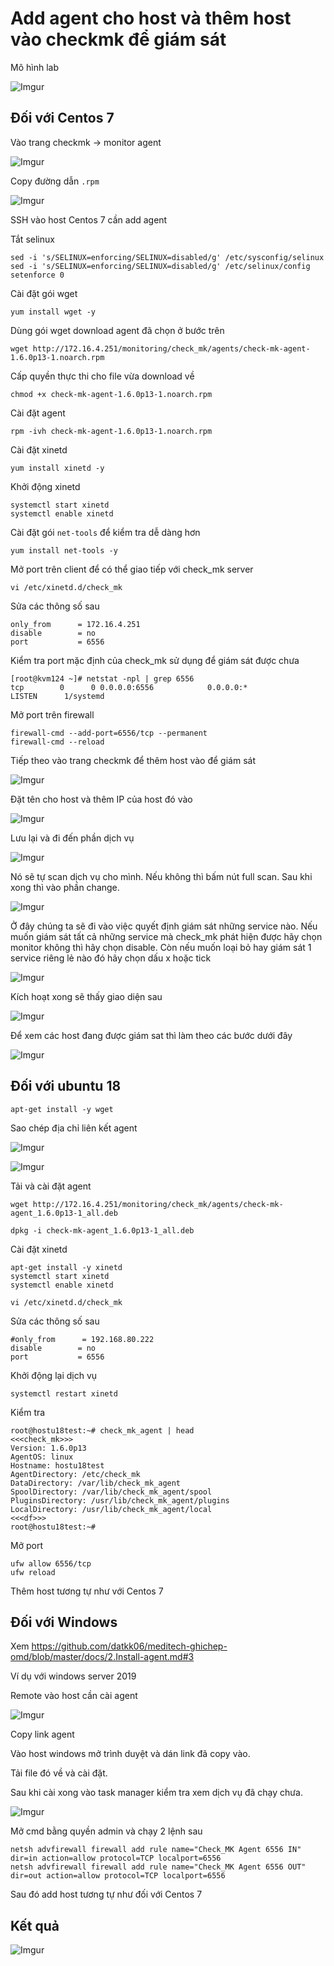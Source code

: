 # Add agent cho host và thêm host vào checkmk để giám sát

Mô hình lab

![Imgur](https://i.imgur.com/trOjJPm.png)

## Đối với Centos 7

Vào trang checkmk -> monitor agent 

![Imgur](https://i.imgur.com/EeuJIn1.png)

Copy đường dẫn `.rpm`

![Imgur](https://i.imgur.com/FZIZ7eD.png)

SSH vào host Centos 7 cần add agent

Tắt selinux

    sed -i 's/SELINUX=enforcing/SELINUX=disabled/g' /etc/sysconfig/selinux
    sed -i 's/SELINUX=enforcing/SELINUX=disabled/g' /etc/selinux/config
    setenforce 0

Cài đặt gói wget

    yum install wget -y 

Dùng gói wget download agent đã chọn ở bước trên

    wget http://172.16.4.251/monitoring/check_mk/agents/check-mk-agent-1.6.0p13-1.noarch.rpm

Cấp quyền thực thi cho file vừa download về

    chmod +x check-mk-agent-1.6.0p13-1.noarch.rpm

Cài đặt agent

    rpm -ivh check-mk-agent-1.6.0p13-1.noarch.rpm

Cài đặt xinetd

    yum install xinetd -y

Khởi động xinetd

    systemctl start xinetd
    systemctl enable xinetd

Cài đặt gói `net-tools` để kiểm tra dễ dàng hơn

    yum install net-tools -y

Mở port trên client để có thể giao tiếp với check_mk server

    vi /etc/xinetd.d/check_mk

Sửa các thông số sau

    only_from      = 172.16.4.251
    disable        = no
    port           = 6556

Kiểm tra port mặc định của check_mk sử dụng để giám sát được chưa

    [root@kvm124 ~]# netstat -npl | grep 6556
    tcp        0      0 0.0.0.0:6556            0.0.0.0:*               LISTEN      1/systemd

Mở port trên firewall

    firewall-cmd --add-port=6556/tcp --permanent
    firewall-cmd --reload

Tiếp theo vào trang checkmk để thêm host vào để giám sát

![Imgur](https://i.imgur.com/FB2SSHF.png)

Đặt tên cho host và thêm IP của host đó vào

![Imgur](https://i.imgur.com/nqwJYfD.png)

Lưu lại và đi đến phần dịch vụ

![Imgur](https://i.imgur.com/wjsJvAQ.png)

Nó sẽ tự scan dịch vụ cho mình. Nếu không thì bấm nút full scan. Sau khi xong thì vào phần change.

![Imgur](https://i.imgur.com/xzcJ5kW.png)


Ở đây chúng ta sẽ đi vào việc quyết định giám sát những service nào. Nếu muốn giám sát tất cả những service mà check_mk phát hiện được hãy chọn monitor không thì hãy chọn disable. Còn nếu muốn loại bỏ hay giám sát 1 service riêng lẻ nào đó hãy chọn dấu x hoặc tick

![Imgur](https://i.imgur.com/zFrscGd.png)

Kích hoạt xong sẽ thấy giao diện sau

![Imgur](https://i.imgur.com/46lycyI.png)

Để xem các host đang được giám sat thì làm theo các bước dưới đây

![Imgur](https://i.imgur.com/g34G0xq.png)

## Đối với ubuntu 18

    apt-get install -y wget

Sao chép địa chỉ liên kết agent

![Imgur](https://i.imgur.com/PI4mTCO.png)

![Imgur](https://i.imgur.com/Vr7U9wh.png)

Tải và cài đặt agent

    wget http://172.16.4.251/monitoring/check_mk/agents/check-mk-agent_1.6.0p13-1_all.deb

    dpkg -i check-mk-agent_1.6.0p13-1_all.deb

Cài đặt xinetd

    apt-get install -y xinetd
    systemctl start xinetd
    systemctl enable xinetd

    vi /etc/xinetd.d/check_mk

Sửa các thông số sau

    #only_from      = 192.168.80.222
    disable        = no
    port           = 6556

Khởi động lại dịch vụ

    systemctl restart xinetd

Kiểm tra

    root@hostu18test:~# check_mk_agent | head
    <<<check_mk>>>
    Version: 1.6.0p13
    AgentOS: linux
    Hostname: hostu18test
    AgentDirectory: /etc/check_mk
    DataDirectory: /var/lib/check_mk_agent
    SpoolDirectory: /var/lib/check_mk_agent/spool
    PluginsDirectory: /usr/lib/check_mk_agent/plugins
    LocalDirectory: /usr/lib/check_mk_agent/local
    <<<df>>>
    root@hostu18test:~#

Mở port

    ufw allow 6556/tcp
    ufw reload

Thêm host tương tự như với Centos 7

## Đối với Windows 

Xem https://github.com/datkk06/meditech-ghichep-omd/blob/master/docs/2.Install-agent.md#3

Ví dụ với windows server 2019

Remote vào host cần cài agent

![Imgur](https://i.imgur.com/5X2rK2j.png)

Copy link agent

Vào host windows mở trình duyệt và dán link đã copy vào.

Tải file đó về và cài đặt.

Sau khi cài xong vào task manager kiểm tra xem dịch vụ đã chạy chưa.

![Imgur](https://i.imgur.com/bXVpxma.png)

Mở cmd bằng quyền admin và chạy 2 lệnh sau

    netsh advfirewall firewall add rule name="Check_MK Agent 6556 IN" dir=in action=allow protocol=TCP localport=6556
    netsh advfirewall firewall add rule name="Check_MK Agent 6556 OUT" dir=out action=allow protocol=TCP localport=6556

Sau đó add host tương tự như đối với Centos 7

## Kết quả

![Imgur](https://i.imgur.com/GE7pIgv.png)